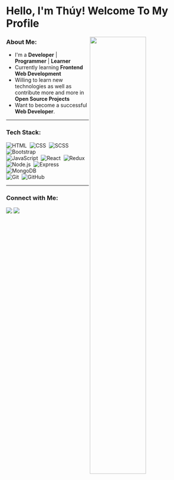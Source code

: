 <h1 > Hello, I'm Thúy! Welcome To My Profile </h1>
<img align="right" src="https://media.giphy.com/media/L1R1tvI9svkIWwpVYr/giphy.gif" width=55% /> 

### About Me: 
- I'm a **Developer** | **Programmer** | **Learner**
- Currently learning **Frontend Web Development** 
- Willing to learn new technologies as well as contribute more and more in **Open Source Projects** 
- Want to become a successful **Web Developer**. 


---

### Tech Stack:
![HTML](https://img.shields.io/badge/-HTML-05122A?style=flat&logo=HTML5)&nbsp;
![CSS](https://img.shields.io/badge/-CSS-05122A?style=flat&logo=CSS3&logoColor=1572B6)&nbsp;
![SCSS](https://img.shields.io/badge/Sass-05122A?style=flat&logo=sass&logoColor=c76494)&nbsp;
![Bootstrap](https://img.shields.io/badge/-Bootstrap-05122A?style=flat&logo=bootstrap&logoColor=563D7C)\
![JavaScript](https://img.shields.io/badge/-JavaScript-05122A?style=flat&logo=javascript)&nbsp;
![React](https://img.shields.io/badge/-React-05122A?style=flat&logo=react)&nbsp;
![Redux](https://img.shields.io/badge/Redux-05122A?style=flat&logo=redux&logoColor=593D88)&nbsp;\
![Node.js](https://img.shields.io/badge/-Node.js-05122A?style=flat&logo=node.js)&nbsp;
![Express](https://img.shields.io/badge/Express.js-05122A?style=flat&logo=express&logoColor=white)&nbsp;
![MongoDB](https://img.shields.io/badge/-MongoDB-05122A?style=flat-square&logo=mongodb)&nbsp;\
![Git](https://img.shields.io/badge/-Git-05122A?style=flat&logo=git)&nbsp;
![GitHub](https://img.shields.io/badge/-GitHub-05122A?style=flat&logo=github)&nbsp;

---

### Connect with Me:
<p align="left">
<a href="https://www.linkedin.com/in/minhthuy266/"><img src="https://img.shields.io/badge/-Thu%C3%BD%20Nguy%E1%BB%85n-0077B5?style=flat&logo=Linkedin&logoColor=white"/></a>
<a href="mailto:thuynm266@gmail.com"><img src="https://img.shields.io/badge/-thuynm266@gmail.com-D14836?style=flat&logo=Gmail&logoColor=white"/></a>
</p>
